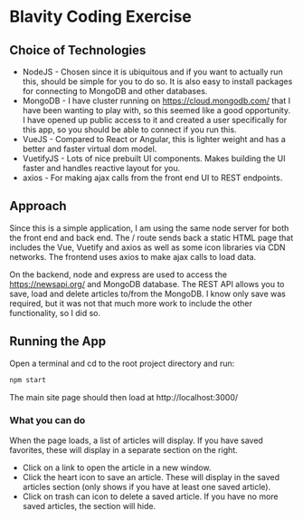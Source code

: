 # Blavity Coding Exercise

## Choice of Technologies
* NodeJS - Chosen since it is ubiquitous and if you want to actually run this, should be simple for you to do so. It is also easy to install packages for connecting to MongoDB and other databases. 
* MongoDB - I have cluster running on https://cloud.mongodb.com/ that I have been wanting to play with, so this seemed like a good opportunity. I have opened up public access to it and created a user specifically for this app, so you should be able to connect if you run this. 
* VueJS - Compared to React or Angular, this is lighter weight and has a better and faster virtual dom model.  
* VuetifyJS - Lots of nice prebuilt UI components. Makes building the UI faster and handles reactive layout for you.
* axios - For making ajax calls from the front end UI to REST endpoints.  

## Approach
Since this is a simple application, I am using the same node server for both the front end and back end. The / route sends back a static HTML page that includes the Vue, Vuetify and axios as well as some icon libraries via CDN networks. The frontend uses axios to make ajax calls to load data.  

On the backend, node and express are used to access the https://newsapi.org/ and MongoDB database. The REST API allows you to save, load and delete articles to/from the MongoDB. I know only save was required, but it was not that much more work to include the other functionality, so I did so. 

## Running the App
Open a terminal and cd to the root project directory and run:
```bash
npm start
```         
The main site page should then load at http://localhost:3000/

### What you can do
When the page loads, a list of articles will display. If you have saved favorites, these will display in a separate section on the right.  
* Click on a link to open the article in a new window. 
* Click the heart icon to save an article. These will display in the saved articles section (only shows if you have at least one saved article). 
* Click on trash can icon to delete a saved article. If you have no more saved articles, the section will hide.   
  